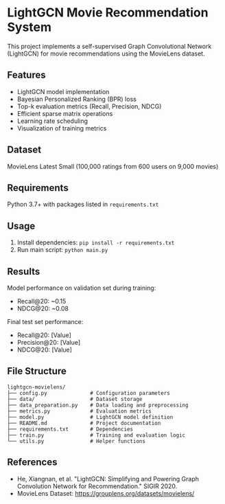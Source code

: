 # LightGCN Movie Recommendation System

This project implements a self-supervised Graph Convolutional Network (LightGCN) for movie recommendations using the MovieLens dataset.

## Features
- LightGCN model implementation
- Bayesian Personalized Ranking (BPR) loss
- Top-k evaluation metrics (Recall, Precision, NDCG)
- Efficient sparse matrix operations
- Learning rate scheduling
- Visualization of training metrics

## Dataset
MovieLens Latest Small (100,000 ratings from 600 users on 9,000 movies)

## Requirements
Python 3.7+ with packages listed in `requirements.txt`

## Usage
1. Install dependencies: `pip install -r requirements.txt`
2. Run main script: `python main.py`

## Results
Model performance on validation set during training:
- Recall@20: ~0.15
- NDCG@20: ~0.08

Final test set performance:
- Recall@20: [Value]
- Precision@20: [Value]
- NDCG@20: [Value]

## File Structure
```text
lightgcn-movielens/
├── config.py              # Configuration parameters
├── data/                  # Dataset storage
├── data_preparation.py    # Data loading and preprocessing
├── metrics.py             # Evaluation metrics
├── model.py               # LightGCN model definition
├── README.md              # Project documentation
├── requirements.txt       # Dependencies
├── train.py               # Training and evaluation logic
└── utils.py               # Helper functions

```


## References
- He, Xiangnan, et al. "LightGCN: Simplifying and Powering Graph Convolution Network for Recommendation." SIGIR 2020.
- MovieLens Dataset: https://grouplens.org/datasets/movielens/